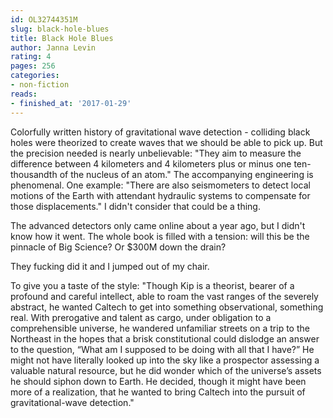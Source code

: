 ```yaml
---
id: OL32744351M
slug: black-hole-blues
title: Black Hole Blues
author: Janna Levin
rating: 4
pages: 256
categories:
- non-fiction
reads:
- finished_at: '2017-01-29'
---
```

Colorfully written history of gravitational wave detection - colliding black holes were theorized to create waves that we should be able to pick up. But the precision needed is nearly unbelievable: "They aim to measure the difference between 4 kilometers and 4 kilometers plus or minus one ten-thousandth of the nucleus of an atom." The accompanying engineering is phenomenal. One example: "There are also seismometers to detect local motions of the Earth with attendant hydraulic systems to compensate for those displacements." I didn't consider that could be a thing.

The advanced detectors only came online about a year ago, but I didn't know how it went. The whole book is filled with a tension: will this be the pinnacle of Big Science? Or $300M down the drain?

<spoiler>They fucking did it and I jumped out of my chair.</spoiler>

To give you a taste of the style: "Though Kip is a theorist, bearer of a profound and careful intellect, able to roam the vast ranges of the severely abstract, he wanted Caltech to get into something observational, something real. With prerogative and talent as cargo, under obligation to a comprehensible universe, he wandered unfamiliar streets on a trip to the Northeast in the hopes that a brisk constitutional could dislodge an answer to the question, “What am I supposed to be doing with all that I have?” He might not have literally looked up into the sky like a prospector assessing a valuable natural resource, but he did wonder which of the universe’s assets he should siphon down to Earth. He decided, though it might have been more of a realization, that he wanted to bring Caltech into the pursuit of gravitational-wave detection."
